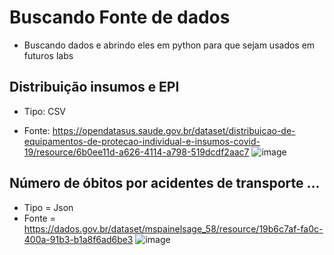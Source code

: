 # Buscando Fonte de dados
- Buscando dados e abrindo eles em python para que sejam usados em futuros labs
## Distribuição insumos e EPI
* Tipo: CSV
- Fonte: https://opendatasus.saude.gov.br/dataset/distribuicao-de-equipamentos-de-protecao-individual-e-insumos-covid-19/resource/6b0ee11d-a626-4114-a798-519dcdf2aac7
![image](https://user-images.githubusercontent.com/80778627/131064172-5f171d27-6c52-4f2e-8ddf-0c6628a5aaae.png)

## Número de óbitos por acidentes de transporte ...
* Tipo = Json
* Fonte = https://dados.gov.br/dataset/mspainelsage_58/resource/19b6c7af-fa0c-400a-91b3-b1a8f6ad6be3
![image](https://user-images.githubusercontent.com/80778627/131065693-34266554-1319-4aa8-acb8-11f9c64126e2.png)


